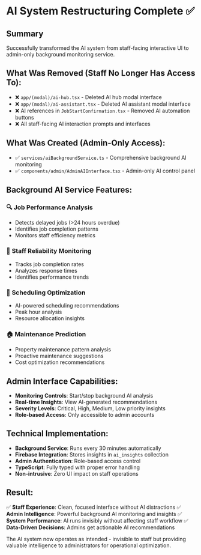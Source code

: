 # AI System Restructuring Complete ✅

## Summary
Successfully transformed the AI system from staff-facing interactive UI to admin-only background monitoring service.

## What Was Removed (Staff No Longer Has Access To):
- ❌ `app/(modal)/ai-hub.tsx` - Deleted AI hub modal interface
- ❌ `app/(modal)/ai-assistant.tsx` - Deleted AI assistant modal interface  
- ❌ AI references in `JobStartConfirmation.tsx` - Removed AI automation buttons
- ❌ All staff-facing AI interaction prompts and interfaces

## What Was Created (Admin-Only Access):
- ✅ `services/aiBackgroundService.ts` - Comprehensive background AI monitoring
- ✅ `components/admin/AdminAIInterface.tsx` - Admin-only AI control panel

## Background AI Service Features:
### 🔍 **Job Performance Analysis**
- Detects delayed jobs (>24 hours overdue)
- Identifies job completion patterns
- Monitors staff efficiency metrics

### 👥 **Staff Reliability Monitoring** 
- Tracks job completion rates
- Analyzes response times
- Identifies performance trends

### 📅 **Scheduling Optimization**
- AI-powered scheduling recommendations
- Peak hour analysis
- Resource allocation insights

### 🏠 **Maintenance Prediction**
- Property maintenance pattern analysis
- Proactive maintenance suggestions
- Cost optimization recommendations

## Admin Interface Capabilities:
- **Monitoring Controls**: Start/stop background AI analysis
- **Real-time Insights**: View AI-generated recommendations
- **Severity Levels**: Critical, High, Medium, Low priority insights
- **Role-based Access**: Only accessible to admin accounts

## Technical Implementation:
- **Background Service**: Runs every 30 minutes automatically
- **Firebase Integration**: Stores insights in `ai_insights` collection
- **Admin Authentication**: Role-based access control
- **TypeScript**: Fully typed with proper error handling
- **Non-intrusive**: Zero UI impact on staff operations

## Result:
✅ **Staff Experience**: Clean, focused interface without AI distractions
✅ **Admin Intelligence**: Powerful background AI monitoring and insights
✅ **System Performance**: AI runs invisibly without affecting staff workflow
✅ **Data-Driven Decisions**: Admins get actionable AI recommendations

The AI system now operates as intended - invisible to staff but providing valuable intelligence to administrators for operational optimization.
